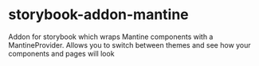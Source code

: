 # storybook-addon-mantine

Addon for storybook which wraps Mantine components with a MantineProvider. Allows you to switch between themes and see how your components and pages will look
